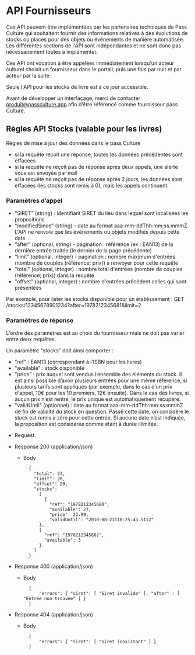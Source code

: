 # API Fournisseurs

Ces API peuvent être implémentées par les partenaires techniques de Pass Culture qui souhaitent fournir des informations relatives à des évolutions de stocks ou places pour des objets ou événements de manière automatisée. Les différentes sections de l'API sont indépendantes et ne sont donc pas nécessairement toutes à implémenter.

Ces API ont vocation à être appelées immédiatement lorsqu'un acteur culturel choisit un fournisseur dans le portail, puis une fois par nuit et par acteur par la suite.

Seule l'API pour les stocks de livre est à ce jour accessible.

Avant de développer un interfaçage, merci de contacter produit@passculture.app afin d’être référencé comme fournisseur pass Culture.

## Règles API Stocks (valable pour les livres)

Règles de mise à jour des données dans le pass Culture
- si la requête reçoit une réponse, toutes les données précédentes sont effacées
- si la requête ne reçoit pas de réponse après deux appels, une alerte vous est envoyée par mail
- si la requête ne reçoit pas de réponse après 2 jours, les données sont effacées (les stocks sont remis à 0), mais les appels continuent.

### Paramètres d’appel
 
- “SIRET” (string) : identifiant SIRET du lieu dans lequel sont localisées les propositions 
- “modifiedSince” (string) - date au format aaa-mm-ddThh:mm:ss.mmmZ. L'API ne renvoie que les événements ou objets modifiés depuis cette date
- “after” (optional, string) - pagination : référence (ex : EAN13) de la dernière entrée traitée (le dernier de la page précédente)
- “limit” (optional, integer) - pagination : nombre maximum d'entrées (nombre de couples (référence; prix)) à renvoyer pour cette requête
- "total" (optional, integer) : nombre total d'entrées (nombre de couples (référence; prix)) dans la requête 
- "offset" (optional, integer) : nombre d'entrées précédent celles qui sont présentées

Par exemple, pour lister les stocks disponible pour un établissement : GET /stocks/12345678901234?after=1978212345681&limit=2

### Paramètres de réponse

L'ordre des paramètres est au choix du fournisseur mais ne doit pas varier entre deux requêtes.

Un paramètre "stocks" doit ainsi comporter : 
- "ref" : EAN13 (correspondant à l’ISBN pour les livres)
- "available" : stock disponible
- "price" : prix auquel sont vendus l’ensemble des éléments du stock. Il est ainsi possible d’avoir plusieurs entrées pour une même référence, si plusieurs tarifs sont appliqués (par exemple, dans le cas d’un prix d'appel, 10€ pour les 10 premiers, 12€ ensuite). 
Dans le cas des livres, si aucun prix n’est rentré, le prix unique est automatiquement récupéré.
- "validUntil" (optionnel) : date au format aaa-mm-ddThh:mm:ss.mmmZ de fin de validité du stock en question. Passé cette date, on considère le stock est remis à zéro pour cette entrée. Si aucune date n’est indiquée, la proposition est considérée comme étant à durée illimitée.


+ Request

+ Response 200 (application/json)

    + Body

            { 
              "total": 23,
              "limit": 20,
              "offset": 20,
              "stocks":
                [
                  {
                    "ref": "1978212345680",
                    "available": 27,
                    "price": 22.99,
                    "validUntil": "2018-08-23T18:25:43.511Z"
                },
                {
                  "ref": "1978212345682",
                  "available": 3
                }
              ]
            }

+ Response 400 (application/json)

    + Body

            {
                "errors": { "siret": [ "Siret invalide" ], "after" : [ "Entrée non trouvée" ] }
            }


+ Response 404 (application/json)

    + Body

            {
                "errors": { "siret": [ "Siret inexistant" ] }
            }



